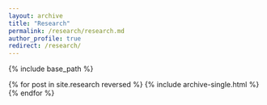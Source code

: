 ```yaml
---
layout: archive
title: "Research"
permalink: /research/research.md
author_profile: true
redirect: /research/
---
```


{% include base_path %}

{% for post in site.research reversed %}
  {% include archive-single.html %}
{% endfor %}
